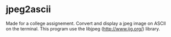 # jpeg2ascii

Made for a college assignement. Convert and display a jpeg image on ASCII on the terminal.
This program use the libjpeg (http://www.ijg.org/) library. 
